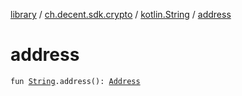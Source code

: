 [library](../../index.md) / [ch.decent.sdk.crypto](../index.md) / [kotlin.String](index.md) / [address](./address.md)

# address

`fun `[`String`](https://kotlinlang.org/api/latest/jvm/stdlib/kotlin/-string/index.html)`.address(): `[`Address`](../-address/index.md)